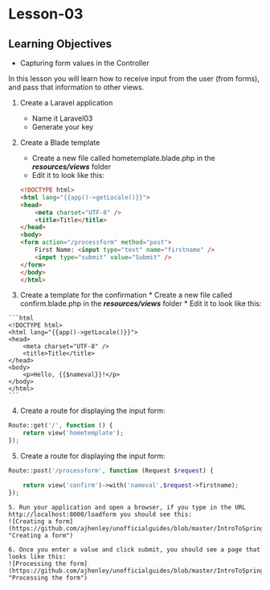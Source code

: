<!-- enter lesson number and title below separated by hyphen-->
# Lesson-03
## Learning Objectives
* Capturing form values in the Controller

In this lesson you will learn how to receive input from the user (from forms), and pass that information to other views.

1. Create a Laravel application
    * Name it Laravel03
    * Generate your key

2. Create a Blade template
    * Create a new file called hometemplate.blade.php in the ***resources/views*** folder
    * Edit it to look like this:

    ```html
    <!DOCTYPE html>
    <html lang="{{app()->getLocale()}}">
    <head>
        <meta charset="UTF-8" />
        <title>Title</title>
    </head>
    <body>
    <form action="/processform" method="post">
        First Name: <input type="text" name="firstname" />
        <input type="submit" value="Submit" />
    </form>
    </body>
    </html>
    ```

  3. Create a template for the confirmation
    * Create a new file called confirm.blade.php in the ***resources/views*** folder
    * Edit it to look like this:

    ```html
    <!DOCTYPE html>
    <html lang="{{app()->getLocale()}}">
    <head>
        <meta charset="UTF-8" />
        <title>Title</title>
    </head>
    <body>
        <p>Hello, {{$nameval}}!</p>
    </body>
    </html>
    ```

4. Create a route for displaying the input form:

``` php
Route::get('/', function () {
    return view('hometemplate');
});
```

5. Create a route for displaying the input form:

``` php
Route::post('/processform', function (Request $request) {

    return view('confirm')->with('nameval',$request->firstname);
});
```
    5. Run your application and open a browser, if you type in the URL http://localhost:8000/loadform you should see this:
    ![Creating a form](https://github.com/ajhenley/unofficialguides/blob/master/IntroToSpringBoot/img/Lesson04a.png "Creating a form")

    6. Once you enter a value and click submit, you should see a page that looks like this:  
    ![Processing the form](https://github.com/ajhenley/unofficialguides/blob/master/IntroToSpringBoot/img/Lesson04b.png "Processing the form")
